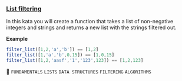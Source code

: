 ### [List filtering](https://www.codewars.com/kata/53dbd5315a3c69eed20002dd)  


In this kata you will create a function that takes a list of non-negative integers and strings and returns a new list with the strings filtered out.

**Example**

```js
filter_list([1,2,'a','b']) == [1,2]
filter_list([1,'a','b',0,15]) == [1,0,15]
filter_list([1,2,'aasf','1','123',123]) == [1,2,123]
```

:paperclip: `FUNDAMENTALS` `LISTS` `DATA STRUCTURES` `FILTERING` `ALGORITHMS`